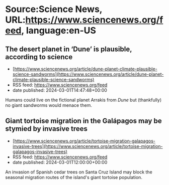# Source:Science News, URL:https://www.sciencenews.org/feed, language:en-US

## The desert planet in ‘Dune’ is plausible, according to science
 - [https://www.sciencenews.org/article/dune-planet-climate-plausible-science-sandworms](https://www.sciencenews.org/article/dune-planet-climate-plausible-science-sandworms)
 - RSS feed: https://www.sciencenews.org/feed
 - date published: 2024-03-01T14:47:48+00:00

Humans could live on the fictional planet Arrakis from <em>Dune</em> but (thankfully) no giant sandworms would menace them.

## Giant tortoise migration in the Galápagos may be stymied by invasive trees
 - [https://www.sciencenews.org/article/tortoise-migration-galapagos-invasive-trees](https://www.sciencenews.org/article/tortoise-migration-galapagos-invasive-trees)
 - RSS feed: https://www.sciencenews.org/feed
 - date published: 2024-03-01T12:00:00+00:00

An invasion of Spanish cedar trees on Santa Cruz Island may block the seasonal migration routes of the island's giant tortoise population.

